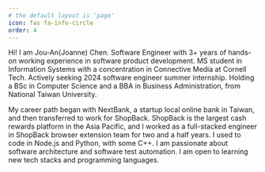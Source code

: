 ```yaml
---
# the default layout is 'page'
icon: fas fa-info-circle
order: 4
---
```


Hi! I am Jou-An(Joanne) Chen. Software Engineer with 3+ years of hands-on working experience in software product development. MS student in Information Systems with a concentration in Connective Media at Cornell Tech. Actively seeking 2024 software engineer summer internship. Holding a BSc in Computer Science and a BBA in Business Administration, from National Taiwan University. 

My career path began with NextBank, a startup local online bank in Taiwan, and then transferred to work for ShopBack. ShopBack is the largest cash rewards platform in the Asia Pacific, and I worked as a full-stacked engineer in ShopBack browser extension team for two and a half years. I used to code in Node.js and Python, with some C++. I am passionate about software architecture and software test automation. I am open to learning new tech stacks and programming languages.
